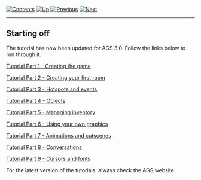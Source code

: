 []()

[![Contents](contents.gif)](ags) [![Up](up.gif)](ags8#topic5)
[![Previous](back.gif)](ags8#topic5)
[![Next](forward.gif)](ags10#Settingupthegame)

------------------------------------------------------------------------

Starting off
------------

The tutorial has now been updated for AGS 3.0. Follow the links below to
run through it.

[Tutorial Part 1 - Creating the game](acintro1)

[Tutorial Part 2 - Creating your first room](acintro2)

[Tutorial Part 3 - Hotspots and events](acintro3)

[Tutorial Part 4 - Objects](acintro4)

[Tutorial Part 5 - Managing inventory](acintro5)

[Tutorial Part 6 - Using your own graphics](acintro6)

[Tutorial Part 7 - Animations and cutscenes](acintro7)

[Tutorial Part 8 - Conversations](acintro8)

[Tutorial Part 9 - Cursors and fonts](acintro9)

For the latest version of the tutorials, always check the AGS website.
